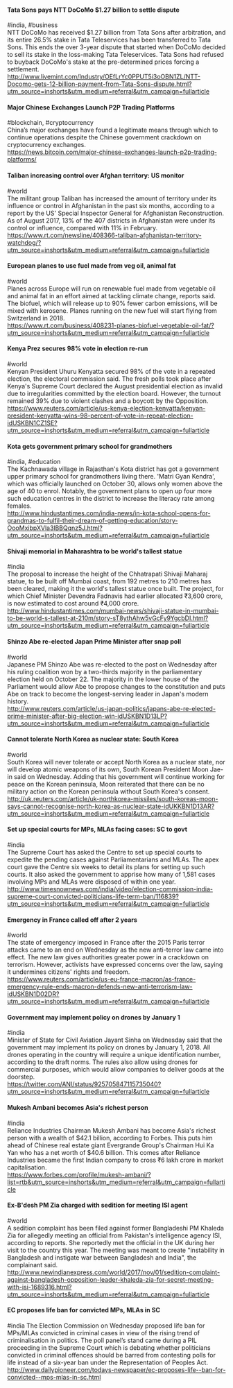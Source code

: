 
#### Tata Sons pays NTT DoCoMo $1.27 billion to settle dispute
#india, #business  
NTT DoCoMo has received $1.27 billion from Tata Sons after arbitration, and its entire 26.5% stake in Tata Teleservices has been transferred to Tata Sons. This ends the over 3-year dispute that started when DoCoMo decided to sell its stake in the loss-making Tata Teleservices. Tata Sons had refused to buyback DoCoMo's stake at the pre-determined prices forcing a settlement.  
http://www.livemint.com/Industry/OEfLrYc0PPUT5i3oOBN1ZL/NTT-Docomo-gets-12-billion-payment-from-Tata-Sons-dispute.html?utm_source=inshorts&utm_medium=referral&utm_campaign=fullarticle

#### Major Chinese Exchanges Launch P2P Trading Platforms
#blockchain, #cryptocurrency  
China’s major exchanges have found a legitimate means through which to continue operations despite the Chinese government crackdown on cryptocurrency exchanges.  
https://news.bitcoin.com/major-chinese-exchanges-launch-p2p-trading-platforms/

#### Taliban increasing control over Afghan territory: US monitor
#world  
The militant group Taliban has increased the amount of territory under its influence or control in Afghanistan in the past six months, according to a report by the US' Special Inspector General for Afghanistan Reconstruction. As of August 2017, 13% of the 407 districts in Afghanistan were under its control or influence, compared with 11% in February.  
https://www.rt.com/newsline/408366-taliban-afghanistan-territory-watchdog/?utm_source=inshorts&utm_medium=referral&utm_campaign=fullarticle

#### European planes to use fuel made from veg oil, animal fat
#world  
Planes across Europe will run on renewable fuel made from vegetable oil and animal fat in an effort aimed at tackling climate change, reports said. The biofuel, which will release up to 90% fewer carbon emissions, will be mixed with kerosene. Planes running on the new fuel will start flying from Switzerland in 2018.  
https://www.rt.com/business/408231-planes-biofuel-vegetable-oil-fat/?utm_source=inshorts&utm_medium=referral&utm_campaign=fullarticle

#### Kenya Prez secures 98% vote in election re-run
#world  
Kenyan President Uhuru Kenyatta secured 98% of the vote in a repeated election, the electoral commission said. The fresh polls took place after Kenya's Supreme Court declared the August presidential election as invalid due to irregularities committed by the election board. However, the turnout remained 39% due to violent clashes and a boycott by the Opposition.  
https://www.reuters.com/article/us-kenya-election-kenyatta/kenyan-president-kenyatta-wins-98-percent-of-vote-in-repeat-election-idUSKBN1CZ1SE?utm_source=inshorts&utm_medium=referral&utm_campaign=fullarticle

#### Kota gets government primary school for grandmothers
#india, #education  
The Kachnawada village in Rajasthan's Kota district has got a government upper primary school for grandmothers living there. 'Matri Gyan Kendra', which was officially launched on October 30, allows only women above the age of 40 to enrol. Notably, the government plans to open up four more such education centres in the district to increase the literacy rate among females.  
http://www.hindustantimes.com/india-news/in-kota-school-opens-for-grandmas-to-fulfil-their-dream-of-getting-education/story-OooMxibpXVla3lBBQqnz5J.html?utm_source=inshorts&utm_medium=referral&utm_campaign=fullarticle

#### Shivaji memorial in Maharashtra to be world's tallest statue
#india  
The proposal to increase the height of the Chhatrapati Shivaji Maharaj statue, to be built off Mumbai coast, from 192 metres to 210 metres has been cleared, making it the world's tallest statue once built. The project, for which Chief Minister Devendra Fadnavis had earlier allocated ₹3,600 crore, is now estimated to cost around ₹4,000 crore.  
http://www.hindustantimes.com/mumbai-news/shivaji-statue-in-mumbai-to-be-world-s-tallest-at-210m/story-sT8ythAhw5vGcFy9YgcbDI.html?utm_source=inshorts&utm_medium=referral&utm_campaign=fullarticle

#### Shinzo Abe re-elected Japan Prime Minister after snap poll
#world  
Japanese PM Shinzo Abe was re-elected to the post on Wednesday after his ruling coalition won by a two-thirds majority in the parliamentary election held on October 22. The majority in the lower house of the Parliament would allow Abe to propose changes to the constitution and puts Abe on track to become the longest-serving leader in Japan's modern history.  
http://www.reuters.com/article/us-japan-politics/japans-abe-re-elected-prime-minister-after-big-election-win-idUSKBN1D13LP?utm_source=inshorts&utm_medium=referral&utm_campaign=fullarticle

#### Cannot tolerate North Korea as nuclear state: South Korea
#world  
South Korea will never tolerate or accept North Korea as a nuclear state, nor will develop atomic weapons of its own, South Korean President Moon Jae-in said on Wednesday. Adding that his government will continue working for peace on the Korean peninsula, Moon reiterated that there can be no military action on the Korean peninsula without South Korea's consent.  
http://uk.reuters.com/article/uk-northkorea-missiles/south-koreas-moon-says-cannot-recognise-north-korea-as-nuclear-state-idUKKBN1D13AR?utm_source=inshorts&utm_medium=referral&utm_campaign=fullarticle

#### Set up special courts for MPs, MLAs facing cases: SC to govt
#india  
The Supreme Court has asked the Centre to set up special courts to expedite the pending cases against Parliamentarians and MLAs. The apex court gave the Centre six weeks to detail its plans for setting up such courts. It also asked the government to apprise how many of 1,581 cases involving MPs and MLAs were disposed of within one year.  
http://www.timesnownews.com/india/video/election-commission-india-supreme-court-convicted-politicians-life-term-ban/116839?utm_source=inshorts&utm_medium=referral&utm_campaign=fullarticle

#### Emergency in France called off after 2 years
#world  
The state of emergency imposed in France after the 2015 Paris terror attacks came to an end on Wednesday as the new anti-terror law came into effect. The new law gives authorities greater power in a crackdown on terrorism. However, activists have expressed concerns over the law, saying it undermines citizens' rights and freedom.  
https://www.reuters.com/article/us-eu-france-macron/as-france-emergency-rule-ends-macron-defends-new-anti-terrorism-law-idUSKBN1D02DR?utm_source=inshorts&utm_medium=referral&utm_campaign=fullarticle

#### Government may implement policy on drones by January 1
#india  
Minister of State for Civil Aviation Jayant Sinha on Wednesday said that the government may implement its policy on drones by January 1, 2018. All drones operating in the country will require a unique identification number, according to the draft norms. The rules also allow using drones for commercial purposes, which would allow companies to deliver goods at the doorstep.  
https://twitter.com/ANI/status/925705847115735040?utm_source=inshorts&utm_medium=referral&utm_campaign=fullarticle

#### Mukesh Ambani becomes Asia's richest person
#india  
Reliance Industries Chairman Mukesh Ambani has become Asia's richest person with a wealth of $42.1 billion, according to Forbes. This puts him ahead of Chinese real estate giant Evergrande Group's Chairman Hui Ka Yan who has a net worth of $40.6 billion. This comes after Reliance Industries became the first Indian company to cross ₹6 lakh crore in market capitalisation.  
https://www.forbes.com/profile/mukesh-ambani/?list=rtb&utm_source=inshorts&utm_medium=referral&utm_campaign=fullarticle

#### Ex-B'desh PM Zia charged with sedition for meeting ISI agent
#world  
A sedition complaint has been filed against former Bangladeshi PM Khaleda Zia for allegedly meeting an official from Pakistan's intelligence agency ISI, according to reports. She reportedly met the official in the UK during her visit to the country this year. The meeting was meant to create "instability in Bangladesh and instigate war between Bangladesh and India", the complainant said.  
http://www.newindianexpress.com/world/2017/nov/01/sedition-complaint-against-bangladesh-opposition-leader-khaleda-zia-for-secret-meeting-with-isi-1689316.html?utm_source=inshorts&utm_medium=referral&utm_campaign=fullarticle

#### EC proposes life ban for convicted MPs, MLAs in SC
#india
The Election Commission on Wednesday proposed life ban for MPs/MLAs convicted in criminal cases in view of the rising trend of criminalisation in politics. The poll panel’s stand came during a PIL proceeding in the Supreme Court which is debating whether politicians convicted in criminal offences should be barred from contesting polls for life instead of a six-year ban under the Representation of  Peoples Act.  
http://www.dailypioneer.com/todays-newspaper/ec-proposes-life--ban-for-convicted--mps-mlas-in-sc.html

